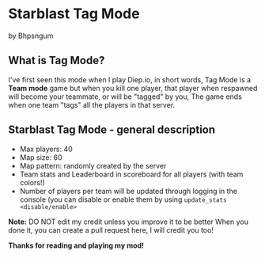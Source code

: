 # Starblast Tag Mode
by Bhpsngum

## What is Tag Mode?

I've first seen this mode when I play Diep.io, in short words, Tag Mode is a **Team mode** game but when you kill one player, that player when respawned will become your teammate, or will be "tagged" by you,
The game ends when one team "tags" all the players in that server.

## Starblast Tag Mode - general description

* Max players: 40
* Map size: 60
* Map pattern: randomly created by the server
* Team stats and Leaderboard in scoreboard for all players (with team colors!)
* Number of players per team will be updated through logging in the console (you can disable or enable them by using `update_stats <disable/enable>`

**Note:** DO NOT edit my credit unless you improve it to be better
When you done it, you can create a pull request here, I will credit you too!

**Thanks for reading and playing my mod!**
